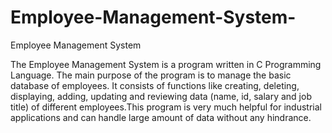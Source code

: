 # Employee-Management-System-
Employee Management System

The Employee Management System is a program written in C Programming Language. The main purpose of the program is to manage the basic database of employees. It consists of functions like creating, deleting, displaying, adding, updating and reviewing data (name, id, salary and job title) of different employees.This program is very much helpful for industrial applications and can handle large amount of data without any hindrance.
